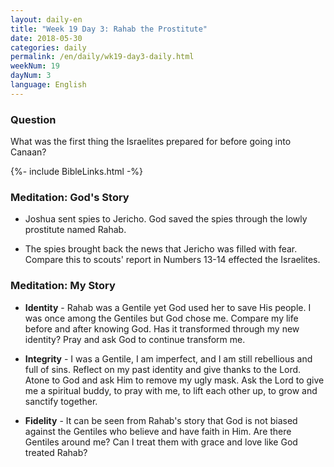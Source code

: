 ```yaml
---
layout: daily-en
title: "Week 19 Day 3: Rahab the Prostitute"
date: 2018-05-30
categories: daily
permalink: /en/daily/wk19-day3-daily.html
weekNum: 19
dayNum: 3
language: English
---
```

### Question     
What was the first thing the Israelites prepared for before going into Canaan?

{%- include BibleLinks.html -%} 

### Meditation: God's Story   
+ Joshua sent spies to Jericho. God saved the spies through the lowly prostitute named Rahab. 

+ The spies brought back the news that Jericho was filled with fear. Compare this to scouts' report in Numbers 13-14 effected the Israelites. 

### Meditation: My Story   
+ **Identity** - Rahab was a Gentile yet God used her to save His people. I was once among the Gentiles but God chose me. Compare my life before and after knowing God. Has it transformed through my new identity? Pray and ask God to continue transform me. 

+ **Integrity** - I was a Gentile, I am imperfect, and I am still rebellious and full of sins. Reflect on my past identity and give thanks to the Lord. Atone to God and ask Him to remove my ugly mask. Ask the Lord to give me a spiritual buddy, to pray with me, to lift each other up, to grow and sanctify together. 

+ **Fidelity** - It can be seen from Rahab's story that God is not biased against the Gentiles who believe and have faith in Him. Are there Gentiles around me? Can I treat them with grace and love like God treated Rahab? 

